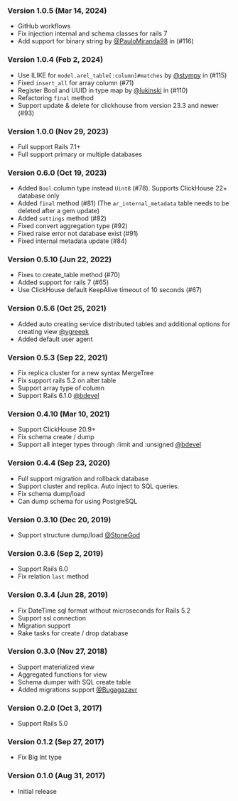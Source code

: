 ### Version 1.0.5 (Mar 14, 2024)

* GitHub workflows
* Fix injection internal and schema classes for rails 7
* Add support for binary string by [@PauloMiranda98](https://github.com/PauloMiranda98) in (#116)

### Version 1.0.4 (Feb 2, 2024)

* Use ILIKE for `model.arel_table[:column]#matches` by [@stympy](https://github.com/stympy) in (#115)
* Fixed `insert_all` for array column (#71)
* Register Bool and UUID in type map by [@lukinski](https://github.com/lukinski) in (#110)
* Refactoring `final` method
* Support update & delete for clickhouse from version 23.3 and newer (#93)

### Version 1.0.0 (Nov 29, 2023)

 * Full support Rails 7.1+
 * Full support primary or multiple databases

### Version 0.6.0 (Oct 19, 2023)

 * Added `Bool` column type instead `Uint8` (#78). Supports ClickHouse 22+ database only
 * Added `final` method (#81) (The `ar_internal_metadata` table needs to be deleted after a gem update)
 * Added `settings` method (#82)
 * Fixed convert aggregation type (#92)
 * Fixed raise error not database exist (#91)
 * Fixed internal metadata update (#84)

### Version 0.5.10 (Jun 22, 2022)

 * Fixes to create_table method (#70)
 * Added support for rails 7 (#65)
 * Use ClickHouse default KeepAlive timeout of 10 seconds (#67)

### Version 0.5.6 (Oct 25, 2021)

 * Added auto creating service distributed tables and additional options for creating view [@ygreeek](https://github.com/ygreeek)
 * Added default user agent

### Version 0.5.3 (Sep 22, 2021)

 * Fix replica cluster for a new syntax MergeTree
 * Fix support rails 5.2 on alter table
 * Support array type of column
 * Support Rails 6.1.0 [@bdevel](https://github.com/bdevel)

### Version 0.4.10 (Mar 10, 2021)

 * Support ClickHouse 20.9+
 * Fix schema create / dump
 * Support all integer types through :limit and :unsigned [@bdevel](https://github.com/bdevel)

### Version 0.4.4 (Sep 23, 2020)

 * Full support migration and rollback database
 * Support cluster and replica. Auto inject to SQL queries.
 * Fix schema dump/load
 * Can dump schema for using PostgreSQL

### Version 0.3.10 (Dec 20, 2019)

 * Support structure dump/load [@StoneGod](https://github.com/StoneGod)

### Version 0.3.6 (Sep 2, 2019)

 * Support Rails 6.0
 * Fix relation `last` method

### Version 0.3.4 (Jun 28, 2019)

 * Fix DateTime sql format without microseconds for Rails 5.2
 * Support ssl connection
 * Migration support
 * Rake tasks for create / drop database

### Version 0.3.0 (Nov 27, 2018)

 * Support materialized view
 * Aggregated functions for view
 * Schema dumper with SQL create table
 * Added migrations support [@Bugagazavr](https://github.com/Bugagazavr)

### Version 0.2.0 (Oct 3, 2017)

 * Support Rails 5.0

### Version 0.1.2 (Sep 27, 2017)

 * Fix Big Int type

### Version 0.1.0 (Aug 31, 2017)

 * Initial release
